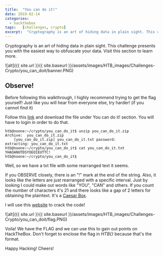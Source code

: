 ```yaml
---
title:  "You can do it!"
date: 2019-02-14
categories:
  - hackthebox
tags:	[challenges, crypto]
excerpt:  "Cryptography is an art of hiding data in plain sight. This challenge presents you with the easiest way to obfuscate your data. Visit this section to learn more."
---
```

Cryptography is an art of hiding data in plain sight. This challenge presents you with the easiest way to obfuscate your data. Visit this section to learn more.

![alt]({{ site.url }}{{ site.baseurl }}/assets/images/HTB_images/Challenges-Crypto/you_can_doit/banner.PNG)

## Observe!

Before following this walkthrough, I highly recommend trying to get the flag yourself! Just like you will hear from everyone else, try harder! (if you cannot find it)

Follow this [link](https://www.hackthebox.eu/home/challenges/Crypto) and download the file under You can do it! section. You will have to login in order to do that.

```console
htb@noone:~/crypto/you_can_do_it$ unzip you_can_do_it.zip
Archive:  you_can_do_it.zip
	[you_can_do_it.zip] you_can_do_it.txt password:
extracting: you_can_do_it.txt
htb@noone:~/crypto/you_can_do_it$ cat you_can_do_it.txt
YHAOANUTDSYOEOIEUTTC!
htb@noone:~/crypto/you_can_do_it$
```

Well, so we have a txt file with some rearranged text it seems.

If you OBSERVE closely, there is an "!" mark at the end of the string. Also, it looks like the letters are just rearranged with a specific interval. Just by looking I could make out words like "YOU", "CAN" and others. If you count the number of characters it's 21 and there looks like a gap of 2 letters for obtaining the plaintext. It's a [Caesar Box](https://www.wikihow.com/Decode-a-Caesar-Box-Code).

I will use this [website](https://www.dcode.fr/caesar-box-cipher) to crack the code!

![alt]({{ site.url }}{{ site.baseurl }}/assets/images/HTB_images/Challenges-Crypto/you_can_doit/flag.PNG)

Voila! We have the FLAG and we can use this to gain out points on HackTheBox. Don't forget to enclose the flag in *HTB{}* because that's the format.

Happy Hacking! Cheers!
